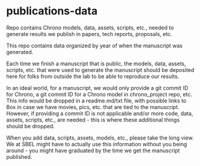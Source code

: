 # publications-data
Repo contains Chrono models, data, assets, scripts, etc., needed to generate results we publish in papers, tech reports, proposals, etc.

This repo contains data organized by year of when the manuscript was generated.

Each time we finish a manuscript that is public, the models, data, assets, scripts, etc. that were used to generate the manuscript should be deposited here for folks from outside the lab to be able to reproduce our results.

In an ideal world, for a manuscript, we would only provide a git commit ID for Chrono, a git commit ID for a Chrono model in chrono_project repo, etc. This info would be dropped in a readme.md/txt file, with possible links to Box in case we have movies, pics, etc. that are tied to the manuscript.
However, if providing a commit ID is not applicable and/or more code, data, assets, scripts, etc., are needed - this is where these additional things should be dropped.

When you add data, scripts, assets, models, etc., please take the long view. We at SBEL might have to actually use this information without you being around - you might have graduated by the time we get the manuscript published. 